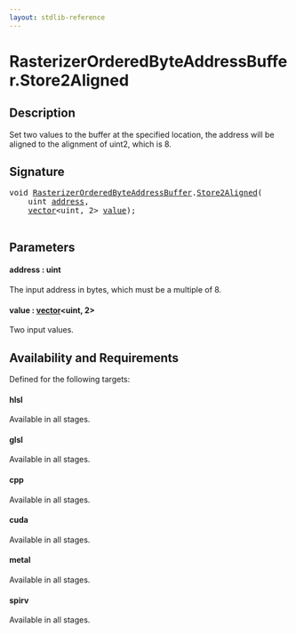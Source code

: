 ```yaml
---
layout: stdlib-reference
---
```


# RasterizerOrderedByteAddressBuffer\.Store2Aligned

## Description

Set two values to the buffer at the specified location, the address will be aligned
to the alignment of  <span class='code'>uint2</span>, which is 8.



## Signature 

<pre>
<span class="code_keyword">void</span> <a href="index.html" class="code_type">RasterizerOrderedByteAddressBuffer</a>.<a href="store2aligned-06.html">Store2Aligned</a>(
    <span class="code_keyword">uint</span> <a href="store2aligned-06.html#decl-address" class="code_param">address</a>,
    <a href="index.html" class="code_type">vector</a>&lt;<span class="code_keyword">uint</span>, 2&gt; <a href="store2aligned-06.html#decl-value" class="code_param">value</a>);

</pre>

## Parameters

####  <a id="decl-address"></a>address  : uint
The input address in bytes, which must be a multiple of 8.

####  <a id="decl-value"></a>value  : [vector](../vector/index)\<uint, 2\>
Two input values.


## Availability and Requirements

Defined for the following targets:

#### hlsl
Available in all stages.

#### glsl
Available in all stages.

#### cpp
Available in all stages.

#### cuda
Available in all stages.

#### metal
Available in all stages.

#### spirv
Available in all stages.



